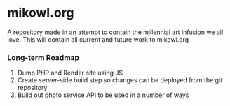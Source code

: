 # mikowl.org
A repository made in an attempt to contain the millennial art infusion we all love. This will contain all current and future work to mikowl.org

### Long-term Roadmap
1. Dump PHP and Render site using JS
2. Create server-side build step so changes can be deployed from the git repository
3. Build out photo service API to be used in a number of ways

